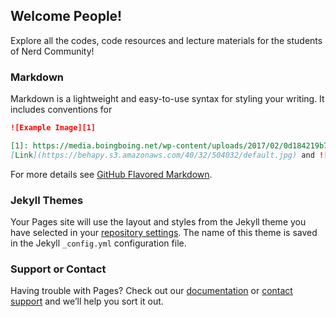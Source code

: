## Welcome People!

Explore all the codes, code resources and lecture materials for the students of Nerd Community!

### Markdown

Markdown is a lightweight and easy-to-use syntax for styling your writing. It includes conventions for

```markdown
![Example Image][1]

[1]: https://media.boingboing.net/wp-content/uploads/2017/02/0d184219b7a5ab8e6c89cabef1372649c453fa3f_main_hero_image.jpg
[Link](https://behapy.s3.amazonaws.com/40/32/504032/default.jpg) and ![Image](Link)
```

For more details see [GitHub Flavored Markdown](https://guides.github.com/features/mastering-markdown/).

### Jekyll Themes

Your Pages site will use the layout and styles from the Jekyll theme you have selected in your [repository settings](https://github.com/SaadAAkash/PyStuffsForNC/settings). The name of this theme is saved in the Jekyll `_config.yml` configuration file.

### Support or Contact

Having trouble with Pages? Check out our [documentation](https://help.github.com/categories/github-pages-basics/) or [contact support](https://github.com/contact) and we’ll help you sort it out.
